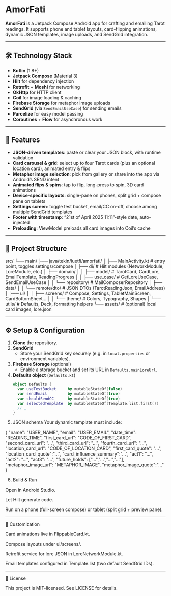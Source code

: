# AmorFati

**AmorFati** is a Jetpack Compose Android app for crafting and emailing Tarot readings. It supports phone and tablet layouts, card-flipping animations, dynamic JSON templates, image uploads, and SendGrid integration.

---

## 🛠️ Technology Stack

- **Kotlin** (1.8+)
- **Jetpack Compose** (Material 3)
- **Hilt** for dependency injection
- **Retrofit** + **Moshi** for networking
- **OkHttp** for HTTP client
- **Coil** for image loading & caching
- **Firebase Storage** for metaphor image uploads
- **SendGrid** (via `SendEmailUseCase`) for sending emails
- **Parcelize** for easy model passing
- **Coroutines** + **Flow** for asynchronous work

---

## 🚀 Features

- **JSON-driven templates**: paste or clear your JSON block, with runtime validation  
- **Card carousel & grid**: select up to four Tarot cards (plus an optional location card), animated entry & flips  
- **Metaphor image selection**: pick from gallery or share into the app via Android’s SEND intent  
- **Animated flips & spins**: tap to flip, long-press to spin, 3D card animations  
- **Device-specific layouts**: single-pane on phones, split grid + compose pane on tablets  
- **Settings screen**: toggle test bucket, email/CC on-off, choose among multiple SendGrid templates  
- **Footer with timestamp**: “21st of April 2025 11:11”-style date, auto-injected  
- **Preloading**: ViewModel preloads all card images into Coil’s cache

---

## 📁 Project Structure

src/ └── main/ ├── java/tekin/luetfi/amorfati/ │   ├── MainActivity.kt         # entry point, toggles settings/compose │   ├── di/                     # Hilt modules (NetworkModule, LoreModule, etc.) │   ├── domain/ │   │   ├── model/              # TarotCard, CardLore, EmailTemplate, ReadingProgress │   │   ├── use_case/           # GetLoreUseCase, SendEmailUseCase │   │   └── repository/         # MailComposerRepository │   ├── data/ │   │   └── remote/dto/         # JSON DTOs (TarotReadingJson, EmailAddress) │   ├── ui/ │   │   ├── screens/            # Compose, Settings, TabletMainScreen, CardBottomSheet… │   │   └── theme/              # Colors, Typography, Shapes │   └── utils/                  # Defaults, Deck, formatting helpers └── assets/                     # (optional) local card images, lore.json

---

## ⚙️ Setup & Configuration

1. **Clone** the repository.  
2. **SendGrid**  
   - Store your SendGrid key securely (e.g. in `local.properties` or environment variables).  
3. **Firebase Storage** (optional)  
   - Enable a storage bucket and set its URL in `Defaults.mainLoreUrl`.  
4. **Defaults object** (`Defaults.kt`)  
   ```kotlin
   object Defaults {
     var useTestBucket     by mutableStateOf(false)
     var sendEmail         by mutableStateOf(true)
     var shouldSendCC      by mutableStateOf(true)
     var selectedTemplate  by mutableStateOf(Template.list.first())
     // …
   }

5. JSON schema
Your dynamic template must include:

{
  "name":               "USER_NAME",
  "email":              "USER_EMAIL",
  "date_time":          "READING_TIME",
  "first_card_url":     "CODE_OF_FIRST_CARD",
  "second_card_url":    "…",
  "third_card_url":     "…",
  "fourth_card_url":    "…",
  "location_card_url":  "CODE_OF_LOCATION_CARD",
  "first_card_quote":   "…",
  "location_card_quote":"…",
  "card_influence_summary":"…",
  "act1":               "…",
  "act2":               "…",
  "act3":               "…",
  "future_holds":       ["…","…","…","…"],
  "metaphor_image_url": "METAPHOR_IMAGE",
  "metaphor_image_quote":"…"
}


6. Build & Run

Open in Android Studio.

Let Hilt generate code.

Run on a phone (full-screen compose) or tablet (split grid + preview pane).





---

🎨 Customization

Card animations live in FlippableCard.kt.

Compose layouts under ui/screens/.

Retrofit service for lore JSON in LoreNetworkModule.kt.

Email templates configured in Template.list (two default SendGrid IDs).



---

📄 License

This project is MIT-licensed. See LICENSE for details.

